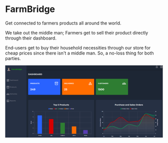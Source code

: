 # FarmBridge

Get connected to farmers products all around the world.

We take out the middle man; Farmers get to sell their product directly through their dashboard.

End-users get to buy their household necessities through our store for cheap prices since there isn't a middle man.
So, a no-loss thing for both parties.

![thumbnail](./model.png)

